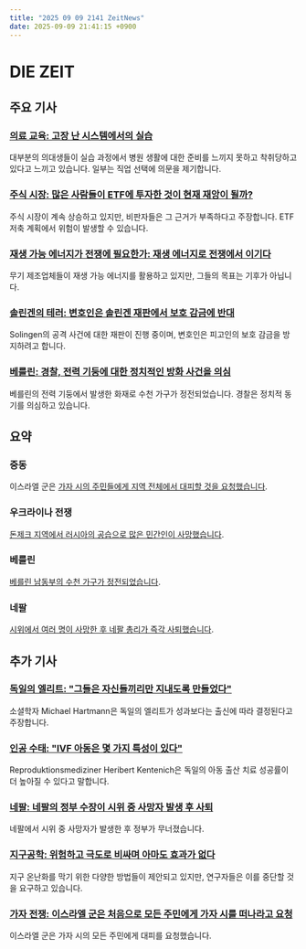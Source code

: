 ```yaml
---
title: "2025 09 09 2141 ZeitNews"
date: 2025-09-09 21:41:15 +0900
---
```


# DIE ZEIT
## 주요 기사
### [의료 교육: 고장 난 시스템에서의 실습](https://www.zeit.de/arbeit/2025-08/aerztliche-ausbildung-praktisches-jahr-ausbeutung-medizinstudium)
대부분의 의대생들이 실습 과정에서 병원 생활에 대한 준비를 느끼지 못하고 착취당하고 있다고 느끼고 있습니다. 일부는 직업 선택에 의문을 제기합니다.

### [주식 시장: 많은 사람들이 ETF에 투자한 것이 현재 재앙이 될까?](https://www.zeit.de/geld/2025-09/aktienmarkt-boerse-etf-anleger-investoren-gxe)
주식 시장이 계속 상승하고 있지만, 비판자들은 그 근거가 부족하다고 주장합니다. ETF 저축 계획에서 위험이 발생할 수 있습니다.

### [재생 가능 에너지가 전쟁에 필요한가: 재생 에너지로 전쟁에서 이기다](https://www.zeit.de/2025/38/erneuerbare-energien-ruestung-oekostrom-rheinmetall-shena-britzen)
무기 제조업체들이 재생 가능 에너지를 활용하고 있지만, 그들의 목표는 기후가 아닙니다.

### [솔린겐의 테러: 변호인은 솔린겐 재판에서 보호 감금에 반대](https://www.zeit.de/gesellschaft/2025-09/solingen-attentat-plaedoyer-verteidigung-lebenslang-gxe)
Solingen의 공격 사건에 대한 재판이 진행 중이며, 변호인은 피고인의 보호 감금을 방지하려고 합니다.

### [베를린: 경찰, 전력 기둥에 대한 정치적인 방화 사건을 의심](https://www.zeit.de/gesellschaft/zeitgeschehen/2025-09/berlin-stromausfall-polizei-vermutet-politisch-motivierten-brandanschlag-gxe)
베를린의 전력 기둥에서 발생한 화재로 수천 가구가 정전되었습니다. 경찰은 정치적 동기를 의심하고 있습니다.

## 요약
### **중동**
이스라엘 군은 [가자 시의 주민들에게 지역 전체에서 대피할 것을 요청했습니다](https://www.zeit.de/politik/ausland/2025-08/krieg-in-gaza-liveblog).

### **우크라이나 전쟁**
[돈제크 지역에서 러시아의 공습으로 많은 민간인이 사망했습니다](https://www.zeit.de/politik/ausland/ukraine-krieg-news-liveblog).

### **베를린**
[베를린 남동부의 수천 가구가 정전되었습니다](https://www.zeit.de/gesellschaft/zeitgeschehen/2025-09/berlin-stromausfall-polizei-vermutet-politisch-motivierten-brandanschlag).

### **네팔**
[시위에서 여러 명이 사망한 후 네팔 총리가 즉각 사퇴했습니다](https://www.zeit.de/politik/ausland/2025-09/nepal-ruecktritt-khadga-prasad-oli).

## 추가 기사
### [독일의 엘리트: "그들은 자신들끼리만 지내도록 만들었다"](https://www.zeit.de/zeit-magazin/2025-09/michael-hartmann-deutsche-eliten-herkunft-wirtschaft-politik-gxe)
소셜학자 Michael Hartmann은 독일의 엘리트가 성과보다는 출신에 따라 결정된다고 주장합니다.

### [인공 수태: "IVF 아동은 몇 가지 특성이 있다"](https://www.zeit.de/familie/2025-09/kuenstliche-befruchtung-reproduktionsmedizin-heribert-kentenich-kinderwunsch)
Reproduktionsmediziner Heribert Kentenich은 독일의 아동 출산 치료 성공률이 더 높아질 수 있다고 말합니다.

### [네팔: 네팔의 정부 수장이 시위 중 사망자 발생 후 사퇴](https://www.zeit.de/politik/ausland/2025-09/nepal-ruecktritt-khadga-prasad-oli-gxe)
네팔에서 시위 중 사망자가 발생한 후 정부가 무너졌습니다.

### [지구공학: 위험하고 극도로 비싸며 아마도 효과가 없다](https://www.zeit.de/wissen/umwelt/2025-09/geoengineering-artktis-antarktis-klimaschutz-forschung)
지구 온난화를 막기 위한 다양한 방법들이 제안되고 있지만, 연구자들은 이를 중단할 것을 요구하고 있습니다.

### [가자 전쟁: 이스라엘 군은 처음으로 모든 주민에게 가자 시를 떠나라고 요청](https://www.zeit.de/politik/ausland/2025-08/krieg-in-gaza-liveblog)
이스라엘 군은 가자 시의 모든 주민에게 대피를 요청했습니다.